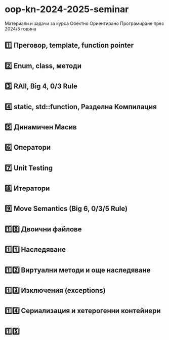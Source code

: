 # oop-kn-2024-2025-seminar
Материали и задачи за курса Обектно Ориентирано Програмиране през 2024/5 година

## [1️⃣](week_01/) Преговор, template, function pointer
## [2️⃣](week_02/) Enum, class, методи
## [3️⃣](week_03/) RAII, Big 4, 0/3 Rule
## [4️⃣](week_04/) static, std::function, Разделна Компилация
## [5️⃣](week_05/) Динамичен Mасив
## [6️⃣](week_06/) Oператори
## [7️⃣](week_07/) Unit Testing
## [8️⃣](week_08/) Итератори
## [9️⃣](week_08/) Move Semantics (Big 6, 0/3/5 Rule)
## [1️⃣0️⃣](week_10/) Двоични файлове
## [1️⃣1️⃣](week_11/) Наследяване
## [1️⃣2️⃣](week_12/) Виртуални методи и още наследяване
## [1️⃣3️⃣](week_13/) Изключения (exceptions)
## [1️⃣4️⃣](week_14/) Сериализация и хетерогенни контейнери
## [1️⃣5️⃣](week_15/)
